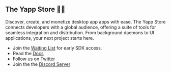 ##  The Yapp Store 👾🏬


Discover, create, and monetize desktop app apps with ease. The Yapp Store connects developers with a global audience, offering a suite of tools for seamless integration and distribution. From background daemons to UI applications, your next project starts here. 

- Join the [Waiting List](https://yappstore.ai) for early SDK access.
- Read the [Docs](https://docs.yappstore.ai)
- Follow us on [Twitter](https://twitter.com/yappstore_ai)
- Join the the [Discord Server](https://discord.gg/9vdvUDz22V)
